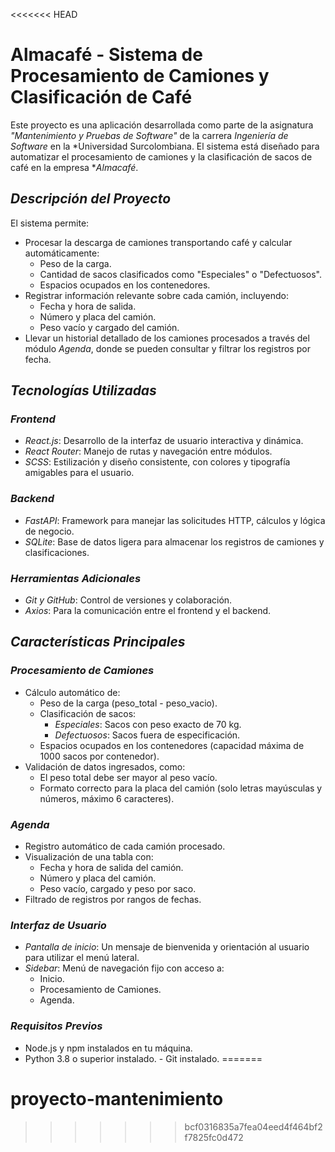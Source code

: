 <<<<<<< HEAD
# Almacafé - Sistema de Procesamiento de Camiones y Clasificación de Café

Este proyecto es una aplicación desarrollada como parte de la asignatura *"Mantenimiento y Pruebas de Software"* de la carrera *Ingeniería de Software* en la *Universidad Surcolombiana. El sistema está diseñado para automatizar el procesamiento de camiones y la clasificación de sacos de café en la empresa **Almacafé*.

## *Descripción del Proyecto*

El sistema permite:
- Procesar la descarga de camiones transportando café y calcular automáticamente:
  - Peso de la carga.
  - Cantidad de sacos clasificados como "Especiales" o "Defectuosos".
  - Espacios ocupados en los contenedores.
- Registrar información relevante sobre cada camión, incluyendo:
  - Fecha y hora de salida.
  - Número y placa del camión.
  - Peso vacío y cargado del camión.
- Llevar un historial detallado de los camiones procesados a través del módulo *Agenda*, donde se pueden consultar y filtrar los registros por fecha.

## *Tecnologías Utilizadas*

### *Frontend*
- *React.js*: Desarrollo de la interfaz de usuario interactiva y dinámica.
- *React Router*: Manejo de rutas y navegación entre módulos.
- *SCSS*: Estilización y diseño consistente, con colores y tipografía amigables para el usuario.

### *Backend*
- *FastAPI*: Framework para manejar las solicitudes HTTP, cálculos y lógica de negocio.
- *SQLite*: Base de datos ligera para almacenar los registros de camiones y clasificaciones.

### *Herramientas Adicionales*
- *Git y GitHub*: Control de versiones y colaboración.
- *Axios*: Para la comunicación entre el frontend y el backend.

## *Características Principales*

### *Procesamiento de Camiones*
- Cálculo automático de:
  - Peso de la carga (peso_total - peso_vacio).
  - Clasificación de sacos:
    - *Especiales*: Sacos con peso exacto de 70 kg.
    - *Defectuosos*: Sacos fuera de especificación.
  - Espacios ocupados en los contenedores (capacidad máxima de 1000 sacos por contenedor).
- Validación de datos ingresados, como:
  - El peso total debe ser mayor al peso vacío.
  - Formato correcto para la placa del camión (solo letras mayúsculas y números, máximo 6 caracteres).

### *Agenda*
- Registro automático de cada camión procesado.
- Visualización de una tabla con:
  - Fecha y hora de salida del camión.
  - Número y placa del camión.
  - Peso vacío, cargado y peso por saco.
- Filtrado de registros por rangos de fechas.

### *Interfaz de Usuario*
- *Pantalla de inicio*: Un mensaje de bienvenida y orientación al usuario para utilizar el menú lateral.
- *Sidebar*: Menú de navegación fijo con acceso a:
  - Inicio.
  - Procesamiento de Camiones.
  - Agenda.

### *Requisitos Previos*
- Node.js y npm instalados en tu máquina.
- Python 3.8 o superior instalado.
- Git instalado.
=======
# proyecto-mantenimiento
>>>>>>> bcf0316835a7fea04eed4f464bf2f7825fc0d472
